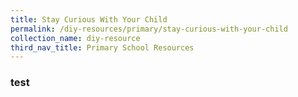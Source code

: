 ```yaml
---
title: Stay Curious With Your Child
permalink: /diy-resources/primary/stay-curious-with-your-child
collection_name: diy-resource
third_nav_title: Primary School Resources
---
```


### test